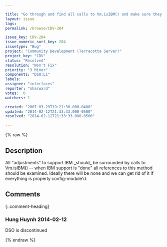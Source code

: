 ```yaml
---

title: "Go through and find all calls to Vm.isIBM() and make sure they are accounted for."
layout: issue
tags: 
permalink: /browse/CDV-204

issue_key: CDV-204
issue_numeric_sort_key: 204
issuetype: "Bug"
project: "Community Development (Terracotta Server)"
project_key: "CDV"
status: "Resolved"
resolution: "Won't Fix"
priority: "3 Minor"
components: "DSO:L1"
labels: 
assignee: "interfaces"
reporter: "nharward"
votes:  0
watchers: 1

created: "2007-03-29T19:21:30.000-0400"
updated: "2014-02-12T21:33:33.000-0500"
resolved: "2014-02-12T21:33:33.000-0500"

---
```




{% raw %}



## Description

<div markdown="1" class="description">

All "adjustments" to support IBM \_should\_ be surrounded by calls to Vm.isIBM() -- when IBM support is "done" all references to this method should be examined.  Ideally there will be none and we can get rid of it if everything is properly config-module'd.

</div>

## Comments


{:.comment-heading}
### **Hung Huynh** <span class="date">2014-02-12</span>

<div markdown="1" class="comment">

DSO is discontinued

</div>



{% endraw %}
